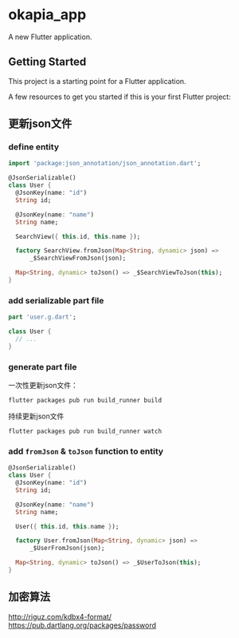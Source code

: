 # okapia_app

A new Flutter application.

## Getting Started

This project is a starting point for a Flutter application.

A few resources to get you started if this is your first Flutter project:


## 更新json文件

### define entity
```dart
import 'package:json_annotation/json_annotation.dart';

@JsonSerializable()
class User {
  @JsonKey(name: "id")
  String id;

  @JsonKey(name: "name")
  String name;

  SearchView({ this.id, this.name });

  factory SearchView.fromJson(Map<String, dynamic> json) =>
      _$SearchViewFromJson(json);

  Map<String, dynamic> toJson() => _$SearchViewToJson(this);
}
```

### add serializable part file

```dart
part 'user.g.dart';

class User {
  // ...
}
```

### generate part file

一次性更新json文件：

```shell
flutter packages pub run build_runner build
```

持续更新json文件

```shell
flutter packages pub run build_runner watch
```

### add `fromJson` & `toJson` function to entity

```dart
@JsonSerializable()
class User {
  @JsonKey(name: "id")
  String id;

  @JsonKey(name: "name")
  String name;

  User({ this.id, this.name });

  factory User.fromJson(Map<String, dynamic> json) =>
      _$UserFromJson(json);

  Map<String, dynamic> toJson() => _$UserToJson(this);
}
```

## 加密算法
http://riguz.com/kdbx4-format/
https://pub.dartlang.org/packages/password
